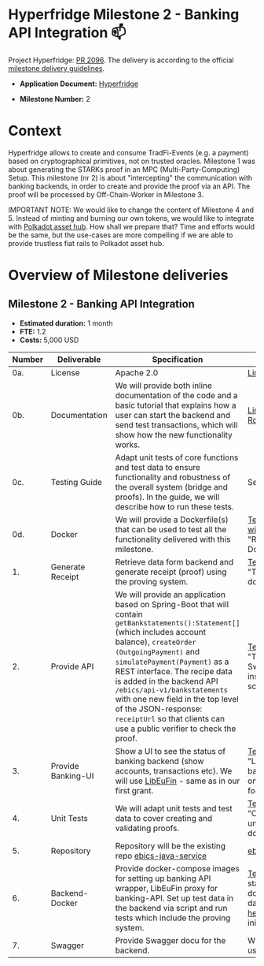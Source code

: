 # Hyperfridge Milestone 2 - Banking API Integration  :mailbox:

Project Hyperfridge: [PR 2096](https://github.com/w3f/Grants-Program/pull/2096). 
The delivery is according to the official [milestone delivery guidelines](https://github.com/w3f/Grants-Program/blob/master/docs/Support%20Docs/milestone-deliverables-guidelines.md).
* **Application Document:** [Hyperfridge](https://github.com/w3f/Grants-Program/blob/master/applications/hyperfridge.md)
  
* **Milestone Number:** 2

# Context

Hyperfridge allows to create
and consume TradFi-Events (e.g. a payment) based on cryptographical primitives, not on trusted oracles. 
Milestone 1 was about generating the STARKs proof in an MPC (Multi-Party-Computing) Setup. 
This milestone (nr 2) is about "intercepting" the communication with banking backends, in order
to create and provide the proof via an API. The proof will be processed by Off-Chain-Worker in Milestone 3. 

IMPORTANT NOTE: We would like to change the content of Milestone 4 and 5. Instead of minting and burning 
our own tokens, we would like to integrate with [Polkadot asset hub](https://wiki.polkadot.network/docs/learn-assets). 
How shall we prepare that?  Time and efforts would be the same, but the use-cases are more compelling if we are able to 
provide trustless fiat rails to Polkadot asset hub. 

# Overview of Milestone deliveries

## Milestone 2 - Banking API Integration

- **Estimated duration:** 1 month
- **FTE:**  1.2
- **Costs:** 5,000 USD

| Number | Deliverable | Specification | Assets |
| ----- | ----------- | ------------- | ------ |
| 0a. | License | Apache 2.0  | [Link to Licence](https://github.com/element36-io/ebics-java-service?tab=Apache-2.0-1-ov-file) |
| 0b. | Documentation | We will provide both inline documentation of the code and a basic tutorial that explains how a user can start the backend and send test transactions, which will show how the new functionality works.| [Link to Documentation Root](https://github.com/element36-io/ebics-java-service?tab=readme-ov-file) |
| 0c. | Testing Guide | Adapt unit tests of core functions and test data to ensure functionality and robustness of the overall system (bridge and proofs). In the guide, we will describe how to run these tests.  | See [Testing Guide](https://github.com/element36-io/ebics-java-service/blob/hyperfridge/docs/TEST.md#clone-repo-and-run-unit-tests).|
| 0d. | Docker | We will provide a Dockerfile(s) that can be used to test all the functionality delivered with this milestone. |[Testing Guide: "Run with Docker"](https://github.com/element36-io/ebics-java-service/blob/hyperfridge/docs/TEST.md#run-and-test-with-docker), got to "Run and test with Docker". |
| 1. | Generate Receipt | Retrieve data form backend and generate receipt (proof) using the proving system.  | [Testing Guide](https://github.com/element36-io/ebics-java-service/blob/hyperfridge/docs/TEST.md#test-api-and-download-zk-proof), go to "Test API and download ZK Proof".|
| 2. | Provide API | We will provide an application based on Spring-Boot that will contain `getBankstatements():Statement[]` (which includes account balance),  `createOrder (OutgoingPayment)` and `simulatePayment(Payment)`  as a REST interface. The recipe data is added in the backend API `/ebics/api-v1/bankstatements` with one new field in the top level of the JSON-response: `receiptUrl` so that clients can use a public verifier to check the proof. | [Testing Guide](https://github.com/element36-io/ebics-java-service/blob/hyperfridge/docs/TEST.md#test-api-manually-with-swagger), go to "Test API manually with Swagger" and follow instructions of screenshots. |
| 3. | Provide Banking-UI | Show a UI to see the status of banking backend (show accounts, transactions etc). We will use [LibEuFin](https://github.com/element36-io/ebics-java-service/blob/main/docs/SANDBOX.md) - same as in our first grant. | [Testing Guide](https://github.com/element36-io/ebics-java-service/blob/hyperfridge/docs/TEST.md#login-to-simulated-banking-backend-ui), go to "Login to simulated banking backend UI" on [localhost:3000](localhost:3000),  foo/superpassword |
| 4. | Unit Tests | We will adapt unit tests and test data to cover creating and validating proofs.  | [Testing Guide](https://github.com/element36-io/ebics-java-service/blob/hyperfridge/docs/TEST.md), go to "Clone repo and run unit tests" on top of the document.|
| 5. | Repository | Repository will be the existing repo [ebics-java-service](https://github.com/element36-io/ebics-java-service)  | [ebics-java-service](https://github.com/element36-io/ebics-java-service)  |
| 6. | Backend-Docker | Provide docker-compose images for setting up banking API wrapper, LibEuFin proxy for banking-API. Set up test data in the backend via script and run tests which include the proving system.  | [Testing Guide](https://github.com/element36-io/ebics-java-service/blob/hyperfridge/docs/TEST.md) - when starting services with docker compose. For data and scripts see [here](https://github.com/element36-io/ebics-java-service/tree/hyperfridge/scripts), especially init_libeufin_sandbox.sh |
| 7. | Swagger | Provide Swagger docu for the backend. | With backend started, use [localhost:8093](http://localhost:8093/ebics/swagger-ui/?url=/ebics/v2/api-docs/#/) |
